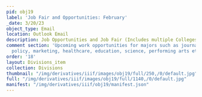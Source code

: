 ```yaml
---
pid: obj19
label: 'Job Fair and Opportunities: February'
_date: 3/20/23
object_type: Email
location: Outlook Email
description: Job Opportunities and Job Fair (Includes multiple Colleges)
comment section: 'Upcoming work opportunities for majors such as journalism, public
  policy, marketing, healthcare, education, science, performing arts etc. '
order: '18'
layout: Divisions_item
collection: Divisions
thumbnail: "/img/derivatives/iiif/images/obj19/full/250,/0/default.jpg"
full: "/img/derivatives/iiif/images/obj19/full/1140,/0/default.jpg"
manifest: "/img/derivatives/iiif/obj19/manifest.json"
---
```

